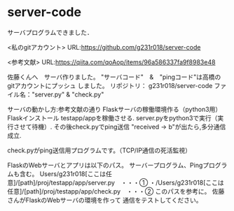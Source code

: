# server-code


サーバプログラムできました．  


<私のgitアカウント>
URL:https://github.com/g231r018/server-code

<参考文献>
URL:https://qiita.com/qoAop/items/96a586337fa9f8983e48

佐藤くんへ　サーバ作りました。
"サーバコード"　&　"pingコード"は高橋のgitアカウントにプッシュ しました。
リポジトリ：   g231r018/server-code
ファイル名："server.py" & "check.py"

サーバの動かし方:参考文献の通り
Flaskサーバの稼働環境作る（python3用）　Flaskインストール
testapp/appを稼働させる. server.pyをpython3で実行（実行させて待機）. その後check.pyでping送信
"received -> b"が出たら,多分通信成立.
 
check.pyがping送信用プログラムです。（TCP/IP通信の死活監視）

FlaskのWebサーバとアプリは以下のパス。
サーバープログラム、Pingプログラムも含む。
Users/g231r018[ここは任意]/[path]/proj/testapp/app/server.py　・・・①
・/Users/g231r018[ここは任意]/[path]/proj/testapp/app/check.py　・・・②
このパスを参考に。
佐藤さんがFlaskのWebサーバの環境を作って
通信をテストしてください。


